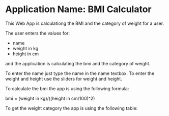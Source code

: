 Application Name: BMI Calculator
================================

This Web App is calculationg the BMI and the category of weight for a user.

The user enters the values for:

- name  
- weight in kg
- height in cm

and the application is calculating the bmi and the category of weight.

To enter the name just type the name in the name textbox.
To enter the weight and height use the sliders for weight and height.

To calculate the bmi the app is using the following formula:

bmi = (weight in kg)/((height in cm/100)^2)

To get the weight category the app is using the following table:





